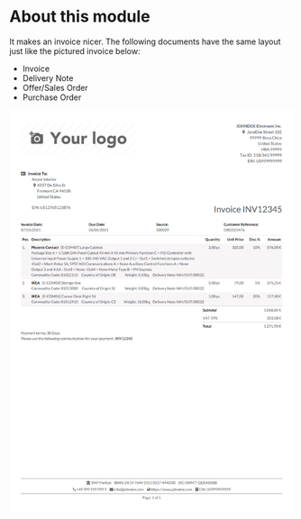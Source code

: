 # About this module

It makes an invoice nicer. The following documents have the same layout just like the pictured invoice below:
  - Invoice
  - Delivery Note
  - Offer/Sales Order
  - Purchase Order

![Screenshot of an invoice](static/description/screenshot.png)
